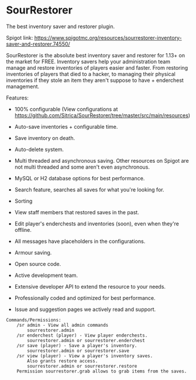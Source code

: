 # SourRestorer
The best inventory saver and restorer plugin.

Spigot link: https://www.spigotmc.org/resources/sourrestorer-inventory-saver-and-restorer.74550/

SourRestorer is the absolute best inventory saver and restorer for 1.13+ on the market for FREE. Inventory savers help your administration team manage and restore inventories of players easier and faster. From restoring inventories of players that died to a hacker, to managing their physical inventories if they stole an item they aren't suppose to have + enderchest management.

Features:
- 100% configurable (View configurations at https://github.com/Sitrica/SourRestorer/tree/master/src/main/resources)

- Auto-save inventories + configurable time.

- Save inventory on death.

- Auto-delete system.

- Multi threaded and asynchronous saving. Other resources on Spigot are not multi threaded and some aren't even asynchronous.

- MySQL or H2 database options for best performance.

- Search feature, searches all saves for what you're looking for.

- Sorting

- View staff members that restored saves in the past.

- Edit player's enderchests and inventories (soon), even when they're offline.

- All messages have placeholders in the configurations.

- Armour saving.

- Open source code.

- Active development team.

- Extensive developer API to extend the resource to your needs.

- Professionally coded and optimized for best performance.

- Issue and suggestion pages we actively read and support.

```
Commands/Permissions:
    /sr admin - View all admin commands
        sourrestorer.admin
    /sr enderchest (player) - View player enderchests.
        sourrestorer.admin or sourrestorer.enderchest
    /sr save (player) - Save a player's inventory.
        sourrestorer.admin or sourrestorer.save
    /sr view (player) - View a player's inventory saves.
        Also grants restore access.
        sourrestorer.admin or sourrestorer.restore
    Permission sourrestorer.grab allows to grab items from the saves.
```
